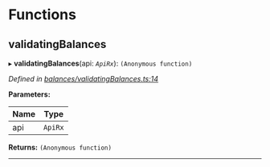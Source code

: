 

# Functions

<a id="validatingbalances"></a>

##  validatingBalances

▸ **validatingBalances**(api: *`ApiRx`*): `(Anonymous function)`

*Defined in [balances/validatingBalances.ts:14](https://github.com/polkadot-js/api/blob/ed1ad05/packages/api-derive/src/balances/validatingBalances.ts#L14)*

**Parameters:**

| Name | Type |
| ------ | ------ |
| api | `ApiRx` |

**Returns:** `(Anonymous function)`

___

